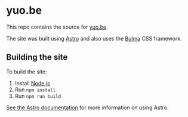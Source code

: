 # yuo.be

This repo contains the source for [yuo.be](https://yuo.be).

The site was built using [Astro](https://astro.build) and also uses the
[Bulma](https://bulma.io/) CSS framework.

## Building the site

To build the site:

1. Install [Node.js](https://nodejs.org/en/)
2. Run `npm install`
3. Run `npm run build`

[See the Astro documentation](https://docs.astro.build/en/) for more information
on using Astro.
